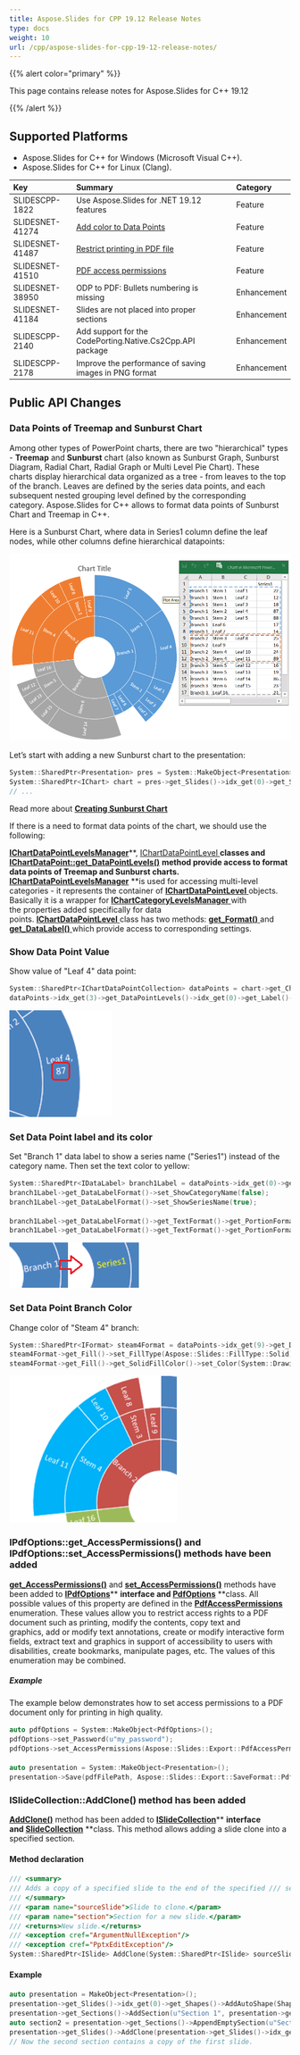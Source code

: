 ```yaml
---
title: Aspose.Slides for CPP 19.12 Release Notes
type: docs
weight: 10
url: /cpp/aspose-slides-for-cpp-19-12-release-notes/
---
```


{{% alert color="primary" %}} 

This page contains release notes for Aspose.Slides for C++ 19.12

{{% /alert %}} 
## **Supported Platforms**
- Aspose.Slides for C++ for Windows (Microsoft Visual C++).
- Aspose.Slides for C++ for Linux (Clang).



|**Key**|**Summary**|**Category**|
| :- | :- | :- |
|SLIDESCPP-1822|Use Aspose.Slides for .NET 19.12 features|Feature|
|SLIDESNET-41274|[Add color to Data Points](/slides/cpp/formatting-charts/#formattingcharts-applycolortodatapoints)|Feature|
|SLIDESNET-41487|[Restrict printing in PDF file](/slides/cpp/converting-presentation-to-pdf/#convertingpresentationtopdf-setpdfaccesspermissions)|Feature|
|SLIDESNET-41510|[PDF access permissions](/slides/cpp/converting-presentation-to-pdf/#convertingpresentationtopdf-setpdfaccesspermissions)|Feature|
|SLIDESNET-38950|ODP to PDF: Bullets numbering is missing|Enhancement|
|SLIDESNET-41184|Slides are not placed into proper sections|Enhancement|
|SLIDESCPP-2140|Add support for the CodePorting.Native.Cs2Cpp.API package|Enhancement|
|SLIDESCPP-2178|Improve the performance of saving images in PNG format|Enhancement|
## **Public API Changes**
### **Data Points of Treemap and Sunburst Chart**
Among other types of PowerPoint charts, there are two "hierarchical" types - **Treemap** and **Sunburst** chart (also known as Sunburst Graph, Sunburst Diagram, Radial Chart, Radial Graph or Multi Level Pie Chart). These charts display hierarchical data organized as a tree - from leaves to the top of the branch. Leaves are defined by the series data points, and each subsequent nested grouping level defined by the corresponding category. Aspose.Slides for C++ allows to format data points of Sunburst Chart and Treemap in C++.

Here is a Sunburst Chart, where data in Series1 column define the leaf nodes, while other columns define hierarchical datapoints:



![todo:image_alt_text](aspose-slides-for-cpp-19-12-release-notes_1.png)

Let’s start with adding a new Sunburst chart to the presentation:

``` cpp
System::SharedPtr<Presentation> pres = System::MakeObject<Presentation>();
System::SharedPtr<IChart> chart = pres->get_Slides()->idx_get(0)->get_Shapes()->AddChart(Aspose::Slides::Charts::ChartType::Sunburst, 100.0f, 100.0f, 450.0f, 400.0f);
// ...
```

Read more about [**Creating Sunburst Chart**](/slides/cpp/adding-charts/#addingcharts-creatingsunburstchart)



If there is a need to format data points of the chart, we should use the following:

[**IChartDataPointLevelsManager**](https://apireference.aspose.com/cpp/slides/class/aspose.slides.charts.i_chart_data_point_levels_manager/)**, [IChartDataPointLevel ](https://apireference.aspose.com/cpp/slides/class/aspose.slides.charts.i_chart_data_point_level/)**classes and [**IChartDataPoint::get_DataPointLevels()**](https://apireference.aspose.com/cpp/slides/class/aspose.slides.charts.i_chart_data_point/#ac619638c85f84a6127a7ce62523e0931)** **method provide access to format data points of Treemap and Sunburst charts. [**IChartDataPointLevelsManager**](https://apireference.aspose.com/cpp/slides/class/aspose.slides.charts.i_chart_data_point_levels_manager/)** **is used for accessing multi-level categories - it represents the container of [**IChartDataPointLevel** ](https://apireference.aspose.com/cpp/slides/class/aspose.slides.charts.i_chart_data_point_level/)objects. Basically it is a wrapper for [**IChartCategoryLevelsManager** ](https://apireference.aspose.com/cpp/slides/class/aspose.slides.charts.i_chart_category_levels_manager/)with the properties added specifically for data points. [**IChartDataPointLevel** ](https://apireference.aspose.com/cpp/slides/class/aspose.slides.charts.i_chart_data_point_level/)class has two methods: [**get_Format()** ](https://apireference.aspose.com/cpp/slides/class/aspose.slides.charts.i_chart_data_point_level/#a00caa6a048ad98a66ab56a5ddb196697)and [**get_DataLabel()** ](https://apireference.aspose.com/cpp/slides/class/aspose.slides.charts.i_chart_data_point_level/#a5ab377b372199eb561792e9ba18acf25)which provide access to corresponding settings.

### **Show Data Point Value**
Show value of "Leaf 4" data point:

``` cpp
System::SharedPtr<IChartDataPointCollection> dataPoints = chart->get_ChartData()->get_Series()->idx_get(0)->get_DataPoints();
dataPoints->idx_get(3)->get_DataPointLevels()->idx_get(0)->get_Label()->get_DataLabelFormat()->set_ShowValue(true);
```


![todo:image_alt_text](aspose-slides-for-cpp-19-12-release-notes_2.png)
### **Set Data Point label and its color**
 Set "Branch 1" data label to show a series name ("Series1") instead of the category name. Then set the text color to yellow:

``` cpp
System::SharedPtr<IDataLabel> branch1Label = dataPoints->idx_get(0)->get_DataPointLevels()->idx_get(2)->get_Label();
branch1Label->get_DataLabelFormat()->set_ShowCategoryName(false);
branch1Label->get_DataLabelFormat()->set_ShowSeriesName(true);

branch1Label->get_DataLabelFormat()->get_TextFormat()->get_PortionFormat()->get_FillFormat()->set_FillType(Aspose::Slides::FillType::Solid);
branch1Label->get_DataLabelFormat()->get_TextFormat()->get_PortionFormat()->get_FillFormat()->get_SolidFillColor()->set_Color(System::Drawing::Color::get_Yellow());
```


![todo:image_alt_text](aspose-slides-for-cpp-19-12-release-notes_3.png)
### **Set Data Point Branch Color**
 Change color of "Steam 4" branch:

``` cpp
System::SharedPtr<IFormat> steam4Format = dataPoints->idx_get(9)->get_DataPointLevels()->idx_get(1)->get_Format();
steam4Format->get_Fill()->set_FillType(Aspose::Slides::FillType::Solid);
steam4Format->get_Fill()->get_SolidFillColor()->set_Color(System::Drawing::Color::FromArgb(255, 0, 176, 240));
```



![todo:image_alt_text](aspose-slides-for-cpp-19-12-release-notes_4)
###  **IPdfOptions::get_AccessPermissions() and IPdfOptions::set_AccessPermissions() methods have been added**
 [**get_AccessPermissions()**](https://apireference.aspose.com/cpp/slides/class/aspose.slides.export.i_pdf_options/#ac80b9006c6eab82c84f87dc0235f081b) and [**set_AccessPermissions()**](https://apireference.aspose.com/cpp/slides/class/aspose.slides.export.i_pdf_options/#ac2b89307d944084a00853ff3dfa070e3) methods have been added to [**IPdfOptions**](https://apireference.aspose.com/cpp/slides/class/aspose.slides.export.i_pdf_options/)** **interface and [**PdfOptions**](https://apireference.aspose.com/cpp/slides/class/aspose.slides.export.pdf_options/)** **class. All possible values of this property are defined in the [**PdfAccessPermissions**](https://apireference.aspose.com/cpp/slides/namespace/aspose.slides.export/#a8a80eed4177a9fe0cefe91999e4ec353) enumeration. These values allow you to restrict access rights to a PDF document such as printing, modify the contents, copy text and graphics, add or modify text annotations, create or modify interactive form fields, extract text and graphics in support of accessibility to users with disabilities, create bookmarks, manipulate pages, etc. The values of this enumeration may be combined.
##### **Example**
The example below demonstrates how to set access permissions to a PDF document only for printing in high quality.

``` cpp
auto pdfOptions = System::MakeObject<PdfOptions>();
pdfOptions->set_Password(u"my_password");
pdfOptions->set_AccessPermissions(Aspose::Slides::Export::PdfAccessPermissions::PrintDocument | Aspose::Slides::Export::PdfAccessPermissions::HighQualityPrint);

auto presentation = System::MakeObject<Presentation>();
presentation->Save(pdfFilePath, Aspose::Slides::Export::SaveFormat::Pdf, pdfOptions);
```


### **ISlideCollection::AddClone() method has been added**
[**AddClone()**](https://apireference.aspose.com/cpp/slides/class/aspose.slides.i_slide_collection/#a46981dac8b18355531a04a70c70c444b) method has been added to [**ISlideCollection**](https://apireference.aspose.com/cpp/slides/class/aspose.slides.i_slide_collection/)** **interface and [**SlideCollection**](https://apireference.aspose.com/cpp/slides/class/aspose.slides.slide_collection/)** **class. This method allows adding a slide clone into a specified section.
#### **Method declaration**
``` cpp
/// <summary>
/// Adds a copy of a specified slide to the end of the specified /// section.
/// </summary>
/// <param name="sourceSlide">Slide to clone.</param>
/// <param name="section">Section for a new slide.</param>
/// <returns>New slide.</returns>
/// <exception cref="ArgumentNullException"/>
/// <exception cref="PptxEditException"/>
System::SharedPtr<ISlide> AddClone(System::SharedPtr<ISlide> sourceSlide, System::SharedPtr<ISection> section);
```

#### **Example**

``` cpp
auto presentation = MakeObject<Presentation>();
presentation->get_Slides()->idx_get(0)->get_Shapes()->AddAutoShape(ShapeType::Rectangle, 200.0f, 50.0f, 300.0f, 100.0f);
presentation->get_Sections()->AddSection(u"Section 1", presentation->get_Slides()->idx_get(0));
auto section2 = presentation->get_Sections()->AppendEmptySection(u"Section 2");
presentation->get_Slides()->AddClone(presentation->get_Slides()->idx_get(0), section2);
// Now the second section contains a copy of the first slide.
```





